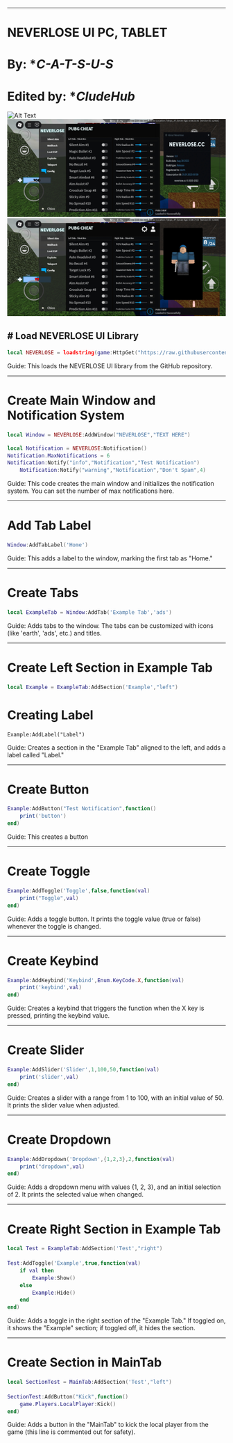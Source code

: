 
---

# NEVERLOSE UI PC, TABLET
# By: **C-A-T-S-U-S*
# Edited by: **CludeHub*

![Alt Text](Image_URL)
![Alt Text](https://github.com/CludeHub/SourceCludeLib/blob/2470b439e72f89455ea5ea04655f0248c8003796/Screenshot_20250614_180428_com.roblox.client.jpg)
![Image Alt](https://github.com/CludeHub/SourceCludeLib/blob/ddc7e4d5691820eed14d18faba41507cbb4f196a/Screenshot_20250614_180436_com.roblox.client.jpg)
## # Load NEVERLOSE UI Library
```lua
local NEVERLOSE = loadstring(game:HttpGet("https://raw.githubusercontent.com/CludeHub/SourceCludeLib/refs/heads/main/NerverLoseLibEdited.lua"))()
```

Guide: This loads the NEVERLOSE UI library from the GitHub repository.

---

# Create Main Window and Notification System
```lua
local Window = NEVERLOSE:AddWindow("NEVERLOSE","TEXT HERE")
```
```lua
local Notification = NEVERLOSE:Notification()
Notification.MaxNotifications = 6
Notification:Notify("info","Notification","Test Notification")
    Notification:Notify("warning","Notification","Don't Spam",4)
```

Guide: This code creates the main window and initializes the notification system. You can set the number of max notifications here.


---

# Add Tab Label
```lua
Window:AddTabLabel('Home')
```
Guide: This adds a label to the window, marking the first tab as "Home."


---

# Create Tabs
```lua
local ExampleTab = Window:AddTab('Example Tab','ads')
```

Guide: Adds tabs to the window. The tabs can be customized with icons (like 'earth', 'ads', etc.) and titles.


---

# Create Left Section in Example Tab
```lua
local Example = ExampleTab:AddSection('Example',"left")
```
# Creating Label
```
Example:AddLabel("Label")
```
Guide: Creates a section in the "Example Tab" aligned to the left, and adds a label called "Label."


---

# Create Button
```lua
Example:AddButton("Test Notification",function()
    print('button')
end)
```

Guide: This creates a button


---

# Create Toggle
```lua
Example:AddToggle('Toggle',false,function(val)
    print("Toggle",val)
end)
```
Guide: Adds a toggle button. It prints the toggle value (true or false) whenever the toggle is changed.


---

# Create Keybind
```lua
Example:AddKeybind('Keybind',Enum.KeyCode.X,function(val)
    print('keybind',val)
end)
```
Guide: Creates a keybind that triggers the function when the X key is pressed, printing the keybind value.


---

# Create Slider
```lua
Example:AddSlider('Slider',1,100,50,function(val)
    print('slider',val)
end)
```
Guide: Creates a slider with a range from 1 to 100, with an initial value of 50. It prints the slider value when adjusted.


---

# Create Dropdown
```lua
Example:AddDropdown('Dropdown',{1,2,3},2,function(val)
    print("dropdown",val)
end)
```
Guide: Adds a dropdown menu with values {1, 2, 3}, and an initial selection of 2. It prints the selected value when changed.


---

# Create Right Section in Example Tab
```lua
local Test = ExampleTab:AddSection('Test',"right")

Test:AddToggle('Example',true,function(val)
    if val then
        Example:Show()
    else
        Example:Hide()
    end
end)
```
Guide: Adds a toggle in the right section of the "Example Tab." If toggled on, it shows the "Example" section; if toggled off, it hides the section.


---

# Create Section in MainTab
```lua
local SectionTest = MainTab:AddSection('Test',"left")

SectionTest:AddButton("Kick",function()
    game.Players.LocalPlayer:Kick()
end)
```
Guide: Adds a button in the "MainTab" to kick the local player from the game (this line is commented out for safety).
